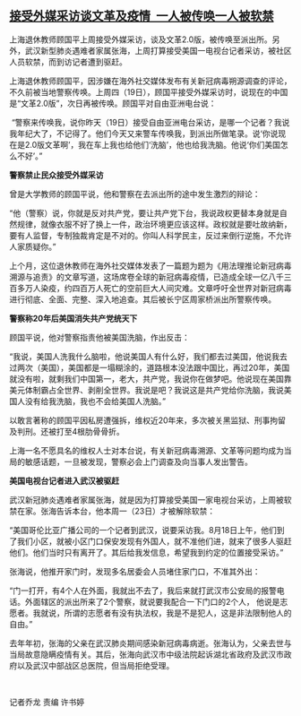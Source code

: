<!--1629708650000-->
[接受外媒采访谈文革及疫情  一人被传唤一人被软禁](https://www.rfa.org/mandarin/yataibaodao/meiti/ql0823a-08232021045016.html)
------

<p>上海退休教师顾国平上周接受外媒采访，谈及文革2.0版，被传唤至派出所。另外，武汉新型肺炎遇难者家属张海，上周打算接受美国一电视台记者采访，被社区人员软禁，而到访记者遭到驱赶。</p><p>上海退休教师顾国平，因涉嫌在海外社交媒体发布有关新冠病毒朔源调查的评论，不久前被当地警察传唤。上周四（19日），顾国平接受外媒采访时，说现在的中国是“文革2.0版”，次日再被传唤。顾国平对自由亚洲电台说：</p><p> “警察来传唤我，说你昨天（19日）接受自由亚洲电台采访，是哪一个记者？我说我年纪大了，不记得了。他们今天又来警车传唤我，到派出所做笔录。说‘你说现在是2.0版文革啊’，我在车上我也给他们‘洗脑’，他也给我洗脑。他说‘你们美国怎么不好’。”</p><p><strong>警察禁止民众接受外媒采访</strong></p><p>曾是大学教师的顾国平说，他和警察在去派出所的途中发生激烈的辩论：</p><p>“他（警察）说，你就是反对共产党，要让共产党下台，我说政权更替本身就是自然规律，就像衣服不好了换上一件，政治环境更应该这样。政权就是要吐故纳新，要有人监督，专制独裁肯定是不对的。你叫人科学民主，反过来倒行逆施，不允许人家质疑你。”</p><p>上个月，这位退休教师在海外社交媒体发表了一篇题为题为《用法理推论新冠病毒溯源与追责》的文章写道，这场席卷全球的新冠病毒疫情，已造成全球一亿八千三百多万人染疫，约四百万人死亡的空前巨大人间灾难。文章呼吁全世界对新冠病毒进行彻底、全面、完整、深入地追查。其后被长宁区周家桥派出所警察传唤。</p><p><strong>警察称</strong><strong>20</strong><strong>年后美国消失共产党统天下</strong></p><p>顾国平说，他对警察指责他被美国洗脑，作出反击：</p><p>“我说，美国人洗我什么脑啦，他说美国人有什么好，我们都去过美国，他说我去过两次（美国），美国都是一塌糊涂的，道路根本没法跟中国比，再过20<span>年，美国就没有啦，就剩我们中国第一，老大，共产党，我说你在做梦吧。他说现在美国靠美元体制霸占全世界、剥削全世界。我说是吧？我说这是共产党给你洗脑，我说美国人没有给我洗脑，我也不会给美国人洗脑。</span>”</p><p>以敢言著称的顾国平因私房遭强拆，维权近20年来，多次被关黑监狱、刑事拘留及判刑。还被打至4根肋骨骨折。</p><p>上海一名不愿具名的维权人士对本台说，有关新冠病毒溯源、文革等问题均成为当局的敏感话题，一旦被发现，警察必会上门调查及向当事人发出警告。</p><p><strong>美国电视台记者进入武汉被驱赶</strong></p><p>武汉新冠肺炎遇难者家属张海，就是因为打算接受美国一家电视台采访，上周被软禁在家。张海告诉本台，他本周一（23日）才被解除软禁：</p><p>“美国哥伦比亚广播公司的一个记者到武汉，说要采访我。8月18日上午，他们到了我们小区，就被小区门口保安发现有外国人，就不准他们进，就来了很多人驱赶他们。他们当时只有离开了。其后给我发信息，希望我到约定的位置接受采访。”</p><p>张海说，他推开家门时，发现多名居委会人员堵住家门口，不准其外出：</p><p>“门一打开，有4个人在外面，我就出不去了，我后来就打武汉市公安局的报警电话。外面辖区的派出所来了2个警察，就说要我配合一下门口的2个人， 他说是志愿者。我就说，所谓的志愿者有没有执法权，我是不是犯人，这是非法限制他人的自由。”</p><p>去年年初，张海的父亲在武汉肺炎期间感染新冠病毒病逝。张海认为，父亲去世与当局故意隐瞒疫情有关。其后，张海向武汉市中级法院起诉湖北省政府及武汉市政府以及武汉中部战区总医院，但当局拒绝受理。</p><p> </p><p>记者乔龙 责编 许书婷</p>
